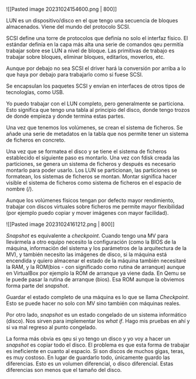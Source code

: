 ![[Pasted image 20231024154600.png | 800]]

LUN es un dispositivo/disco en el que tengo una secuencia de bloques almacenados. Viene del mundo del protocolo SCSI. 

SCSI define una torre de protocolos que definía no solo el interfaz físico. El estándar definía en la capa más alta una serie de comandos qeu permitía trabajar sobre ese LUN a nivel de bloque. Las primitivas de trabajo es trabajar sobre bloques, eliminar bloques, editarlos, moverlos, etc.

Aunque por debajo no sea SCSI el driver hará la conversión por arriba a lo que haya por debajo para trabajarlo como si fuese SCSI.

Se encapsulan los paquetes SCSI y envían en interfaces de otros tipos de tecnologías, como USB.

Yo puedo trabajar con el LUN completo, pero generalmente se particiona. Esto significa que tengo una tabla al principio del disco, donde tengo trozos de donde empieza y donde termina estas partes.

Una vez que tenemos los volúmenes, se crean el sistema de ficheros. Se añade una serie de metadatos en la tabla que nos permite tener un sistema de ficheros en concreto.

Una vez que se formatea el disco y se tiene el sistema de ficheros establecido el siguiente paso es montarlo. Una vez con fdisk creada las particiones, se genera un sistema de ficheros y después es necesario montarlo para poder usarlo. Los LUN se particionan, las particiones se formatean, los sistemas de ficheros se montan. Montar significa hacer visible el sistema de ficheros como sistema de ficheros en el espacio de nombre (/). 

Aunque los volúmenes físicos tengan por defecto mayor rendimiento, trabajar con discos virtuales sobre ficheros me permite mayor flexibilidad (por ejemplo puedo copiar y mover imágenes con mayor facilidad).

![[Pasted image 20231024161212.png | 800]]

*Snapshot* es equivalente a *checkpoint*. Cuando tengo una MV para llevármela a otro equipo necesito la configuración (como la BIOS de la máquina, información del sistema y los parámetros de la arquitectura de la MV), y también necesito las imágenes de disco, si la máquina está encendida y quiero almacenar el estado de la máquina también necesitaré la RAM, y la ROM(bios - con significado como rutina de arranque) aunque en VirtualBox por ejemplo la ROM de arranque ya viene dada. En Qemu se le puede pasar la rutina de arranque (bios). Esa ROM aunque la obviemos forma parte del *snapshot*.

Guardar el estado completo de una máquina es lo que se llama *Checkpoint*. Esto se puede hacer no solo con MV sino también con máquinas reales. 

Por otro lado, *snapshot* es un estado congelado de un sistema informático (disco). Nos sirven para implementar los *what if*. Hago mis pruebas en ahí y si va mal regreso al punto congelado. 

La forma más obvia es qeu si yo tengo un disco y yo voy a hacer un *snapshot* es copiar todo el disco. El problema es que esta forma de trabajar es ineficiente en cuanto al espacio. Si son discos de muchos gigas, teras, es muy costoso. En lugar de guardarlo todo, únicamente guardo las diferencias. Esto es un volumen diferencial, o disco diferencial. Estas diferencias son menos que el tamaño del disco. 

	
